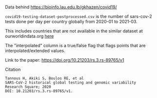 Data behind https://bioinfo.lau.edu.lb/gkhazen/covid19/



`covid19-testing-dataset-postprocessed.csv` is the number of sars-cov-2 tests done per day per country globally from 2020-01 to 2021-03.

This includes countries that are not available in the similar dataset at ourworldindata.org [here](https://ourworldindata.org/coronavirus-testing#tests-per-day)

The "interpolated" column is a true/false flag that flags points that are interpolated/extended values.



Link to the paper: https://doi.org/10.21203/rs.3.rs-89765/v1

Citation

```
Tannous H, Akiki S, Boulos RE, et al
SARS-CoV-2 historical global testing and genomic variability
Research Square; 2020
DOI: 10.21203/rs.3.rs-89765/v1.
```
